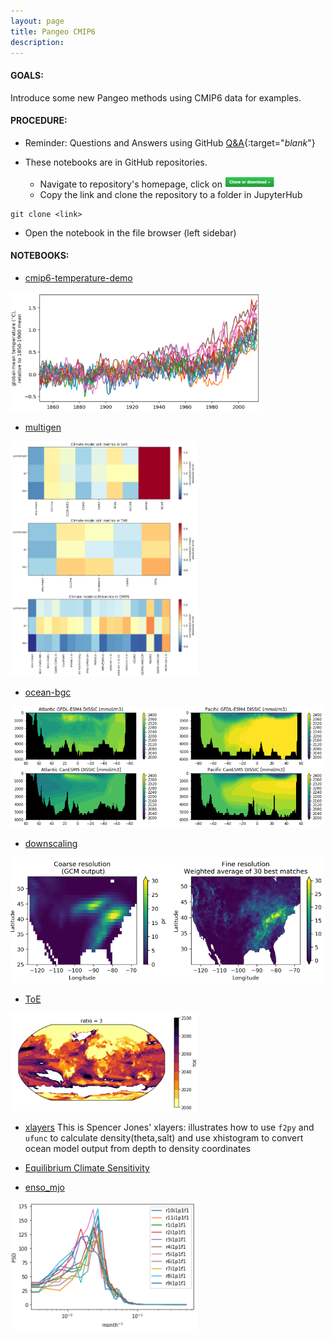 ```yaml
---
layout: page
title: Pangeo CMIP6
description: 
---
```


#### GOALS: 
Introduce some new Pangeo methods using CMIP6 data for examples.

#### PROCEDURE:
- Reminder: Questions and Answers using GitHub [Q&A](/pages/issues.html){:target="_blank_"}
  
- These notebooks are in GitHub repositories. 
  - Navigate to repository's homepage, click on <img src="/assets/clone.png" width="80">
  - Copy the link and clone the repository to a folder in JupyterHub 
```
git clone <link>
```
  - Open the notebook in the file browser (left sidebar)

#### NOTEBOOKS:

- [cmip6-temperature-demo](https://github.com/hdrake/cmip6-temperature-demo/blob/master/notebooks/00_calculate_simulated_global_warming.ipynb)
<p align="left"><img src="/assets/hdrake.png" width="400"></p>

- [multigen](https://github.com/hdrake/cmip6hack-multigen/blob/master/notebooks/1_multigenerational_skill_seasonal.ipynb)
<p align="left"><img src="/assets/multigen.png" width="300"></p>

- [ocean-bgc](https://github.com/mfreilich1/cmip6hack-ocean-bgc/blob/master/notebooks/jml_dissic_prereg_allmodels.ipynb)
<p align="left"><img src="/assets/dissic.png" width="500"></p>

- [downscaling](https://github.com/EricKeenan/cmip6-downscalling/blob/master/notebooks/implement_MACA.ipynb)
<p align="left"><img src="/assets/MACA.png" width="500"></p>

- [ToE](https://github.com/darothen/cmip6hack-toe/blob/master/notebooks/02_estimate_ToE.ipynb)
<p align="left"><img src="/assets/ToE.png" width="300"></p>

- [xlayers](https://github.com/cspencerjones/xlayers/blob/master/notebooks/Test_Packaging.ipynb)
This is Spencer Jones' xlayers: illustrates how to use `f2py` and `ufunc` to calculate density(theta,salt) and use xhistogram to convert ocean model output from depth to density coordinates

- [Equilibrium Climate Sensitivity](https://github.com/hdrake/cmip6-temperature-demo/blob/master/notebooks/01_calculate_ECS_Gregory_method.ipynb)

- [enso_mjo](https://github.com/judithberner/enso_mjo_cmip6/blob/master/notebooks/enso_mjo_cmip6_judith.ipynb)
<p align="left"><img src="/assets/enso_mjo.png" width="300"></p>
